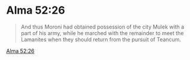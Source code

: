 # Alma 52:26

> And thus Moroni had obtained possession of the city Mulek with a part of his army, while he marched with the remainder to meet the Lamanites when they should return from the pursuit of Teancum.

[Alma 52:26](https://www.churchofjesuschrist.org/study/scriptures/bofm/alma/52?lang=eng&id=p26#p26)


